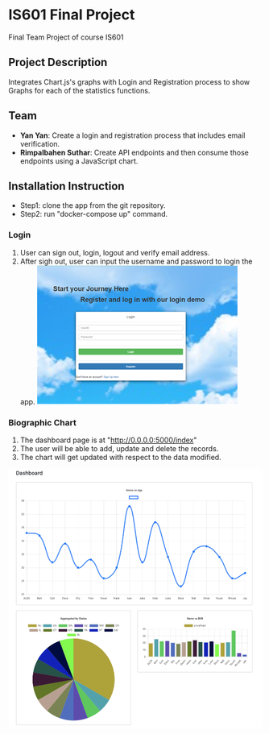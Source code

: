 # IS601 Final Project
Final Team Project of course IS601
## Project Description
Integrates Chart.js's graphs with Login and Registration process to show Graphs for each of the statistics functions.
## Team
- **Yan Yan**: Create a login and registration process that includes email verification.  
- **Rimpalbahen Suthar**: Create API endpoints and then consume those endpoints using a JavaScript chart. 

## Installation Instruction
- Step1: clone the app from the git repository.
- Step2: run "docker-compose up" command.

### Login

1. User can sign out, login, logout and verify email address.
2. After sigh out, user can input the username and password to login the app.
![Dashboard](/Screenshots/login.png)

### Biographic Chart 

1. The dashboard page is at "http://0.0.0.0:5000/index"
2. The user will be able to add, update and delete the records.
3. The chart will get updated with respect to the data modified.

![Dashboard](/Screenshots/Dashboard.png)

